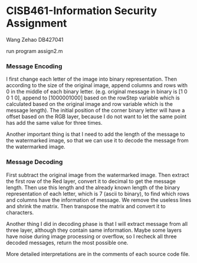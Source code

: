 # CISB461-Information Security  Assignment

Wang Zehao DB427041

run program assign2.m

### Message Encoding

I first change each letter of the image into binary representation. Then according to the size of the original image, append columns and rows with 0 in the middle of each binary letter. (e.g. original message in binary is [1 0 0 1 0], append to [1000001000] based on the rowStep variable which is calculated based on the original image and row variable which is the message length).  The initial position of the corner binary letter will have a offset based on the RGB layer, because I do not want to let the same point has add the same value for three times.

Another important thing is that I need to add the length of the message to the watermarked image, so that we can use it to decode the message from the watermarked image.

### Message Decoding

First subtract the original image from the watermarked image.  Then extract the first row of the Red layer, convert it to decimal to get the message length. Then use this length and the already known length of the binary representation of each letter, which is 7 (ascii to binary), to find which rows and columns have the information of  message. We remove the useless lines and shrink the matrix. Then transpose the matrix and convert it to characters.

Another thing I did in decoding phase is that I will extract message from all three layer, although they contain same information. Maybe some layers have noise during image processing or overflow, so I recheck all three decoded messages, return the most possible one.

More detailed interpretations are in the comments of each source code file.



